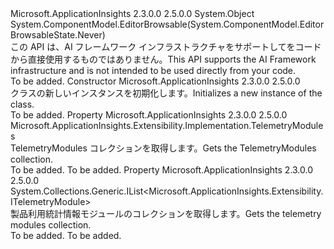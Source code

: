 <Type Name="TelemetryModules" FullName="Microsoft.ApplicationInsights.Extensibility.Implementation.TelemetryModules">
  <TypeSignature Language="C#" Value="public class TelemetryModules" />
  <TypeSignature Language="ILAsm" Value=".class public auto ansi beforefieldinit TelemetryModules extends System.Object" />
  <TypeSignature Language="DocId" Value="T:Microsoft.ApplicationInsights.Extensibility.Implementation.TelemetryModules" />
  <TypeSignature Language="VB.NET" Value="Public Class TelemetryModules" />
  <TypeSignature Language="F#" Value="type TelemetryModules = class" />
  <AssemblyInfo>
    <AssemblyName>Microsoft.ApplicationInsights</AssemblyName>
    <AssemblyVersion>2.3.0.0</AssemblyVersion>
    <AssemblyVersion>2.5.0.0</AssemblyVersion>
  </AssemblyInfo>
  <Base>
    <BaseTypeName>System.Object</BaseTypeName>
  </Base>
  <Interfaces />
  <Attributes>
    <Attribute>
      <AttributeName>System.ComponentModel.EditorBrowsable(System.ComponentModel.EditorBrowsableState.Never)</AttributeName>
    </Attribute>
  </Attributes>
  <Docs>
    <summary>
            <span data-ttu-id="f7066-101">この API は、AI フレームワーク インフラストラクチャをサポートしてをコードから直接使用するものではありません。</span><span class="sxs-lookup"><span data-stu-id="f7066-101">This API supports the AI Framework infrastructure and is not intended to be used directly from your code.</span></span>
            </summary>
    <remarks>To be added.</remarks>
  </Docs>
  <Members>
    <Member MemberName=".ctor">
      <MemberSignature Language="C#" Value="protected TelemetryModules ();" />
      <MemberSignature Language="ILAsm" Value=".method familyhidebysig specialname rtspecialname instance void .ctor() cil managed" />
      <MemberSignature Language="DocId" Value="M:Microsoft.ApplicationInsights.Extensibility.Implementation.TelemetryModules.#ctor" />
      <MemberSignature Language="VB.NET" Value="Protected Sub New ()" />
      <MemberType>Constructor</MemberType>
      <AssemblyInfo>
        <AssemblyName>Microsoft.ApplicationInsights</AssemblyName>
        <AssemblyVersion>2.3.0.0</AssemblyVersion>
        <AssemblyVersion>2.5.0.0</AssemblyVersion>
      </AssemblyInfo>
      <Parameters />
      <Docs>
        <summary>
            <span data-ttu-id="f7066-102"><see cref="T:Microsoft.ApplicationInsights.Extensibility.Implementation.TelemetryModules" /> クラスの新しいインスタンスを初期化します。</span><span class="sxs-lookup"><span data-stu-id="f7066-102">Initializes a new instance of the <see cref="T:Microsoft.ApplicationInsights.Extensibility.Implementation.TelemetryModules" /> class.</span></span>
            </summary>
        <remarks>To be added.</remarks>
      </Docs>
    </Member>
    <Member MemberName="Instance">
      <MemberSignature Language="C#" Value="public static Microsoft.ApplicationInsights.Extensibility.Implementation.TelemetryModules Instance { get; }" />
      <MemberSignature Language="ILAsm" Value=".property class Microsoft.ApplicationInsights.Extensibility.Implementation.TelemetryModules Instance" />
      <MemberSignature Language="DocId" Value="P:Microsoft.ApplicationInsights.Extensibility.Implementation.TelemetryModules.Instance" />
      <MemberSignature Language="VB.NET" Value="Public Shared ReadOnly Property Instance As TelemetryModules" />
      <MemberSignature Language="F#" Value="member this.Instance : Microsoft.ApplicationInsights.Extensibility.Implementation.TelemetryModules" Usage="Microsoft.ApplicationInsights.Extensibility.Implementation.TelemetryModules.Instance" />
      <MemberType>Property</MemberType>
      <AssemblyInfo>
        <AssemblyName>Microsoft.ApplicationInsights</AssemblyName>
        <AssemblyVersion>2.3.0.0</AssemblyVersion>
        <AssemblyVersion>2.5.0.0</AssemblyVersion>
      </AssemblyInfo>
      <ReturnValue>
        <ReturnType>Microsoft.ApplicationInsights.Extensibility.Implementation.TelemetryModules</ReturnType>
      </ReturnValue>
      <Docs>
        <summary>
            <span data-ttu-id="f7066-103">TelemetryModules コレクションを取得します。</span><span class="sxs-lookup"><span data-stu-id="f7066-103">Gets the TelemetryModules collection.</span></span>
            </summary>
        <value>To be added.</value>
        <remarks>To be added.</remarks>
      </Docs>
    </Member>
    <Member MemberName="Modules">
      <MemberSignature Language="C#" Value="public System.Collections.Generic.IList&lt;Microsoft.ApplicationInsights.Extensibility.ITelemetryModule&gt; Modules { get; }" />
      <MemberSignature Language="ILAsm" Value=".property instance class System.Collections.Generic.IList`1&lt;class Microsoft.ApplicationInsights.Extensibility.ITelemetryModule&gt; Modules" />
      <MemberSignature Language="DocId" Value="P:Microsoft.ApplicationInsights.Extensibility.Implementation.TelemetryModules.Modules" />
      <MemberSignature Language="VB.NET" Value="Public ReadOnly Property Modules As IList(Of ITelemetryModule)" />
      <MemberSignature Language="F#" Value="member this.Modules : System.Collections.Generic.IList&lt;Microsoft.ApplicationInsights.Extensibility.ITelemetryModule&gt;" Usage="Microsoft.ApplicationInsights.Extensibility.Implementation.TelemetryModules.Modules" />
      <MemberType>Property</MemberType>
      <AssemblyInfo>
        <AssemblyName>Microsoft.ApplicationInsights</AssemblyName>
        <AssemblyVersion>2.3.0.0</AssemblyVersion>
        <AssemblyVersion>2.5.0.0</AssemblyVersion>
      </AssemblyInfo>
      <ReturnValue>
        <ReturnType>System.Collections.Generic.IList&lt;Microsoft.ApplicationInsights.Extensibility.ITelemetryModule&gt;</ReturnType>
      </ReturnValue>
      <Docs>
        <summary>
            <span data-ttu-id="f7066-104">製品利用統計情報モジュールのコレクションを取得します。</span><span class="sxs-lookup"><span data-stu-id="f7066-104">Gets the telemetry modules collection.</span></span>
            </summary>
        <value>To be added.</value>
        <remarks>To be added.</remarks>
      </Docs>
    </Member>
  </Members>
</Type>